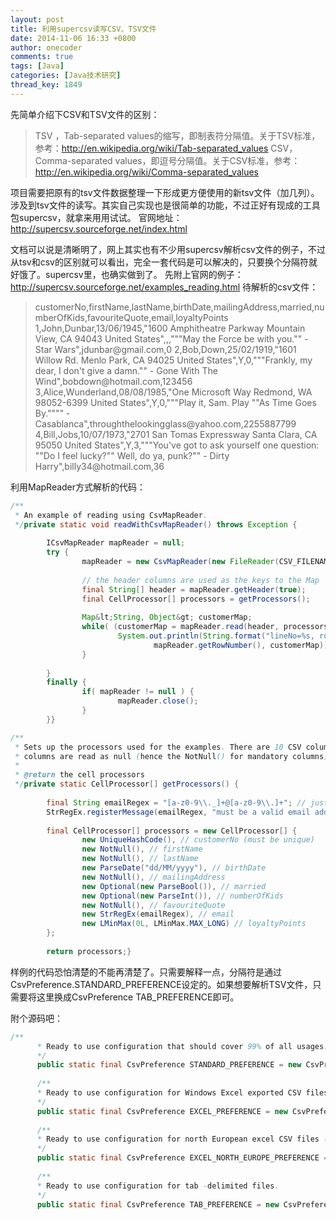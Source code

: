 ```yaml
---
layout: post
title: 利用supercsv读写CSV、TSV文件
date: 2014-11-06 16:33 +0800
author: onecoder
comments: true
tags: [Java]
categories: [Java技术研究]
thread_key: 1849
---
```

先简单介绍下CSV和TSV文件的区别：
<blockquote>TSV ，Tab-separated values的缩写，即制表符分隔值。关于TSV标准，参考：<a href="http://en.wikipedia.org/wiki/Tab-separated_values">http://en.wikipedia.org/wiki/Tab-separated_values</a>
CSV，Comma-separated values，即逗号分隔值。关于CSV标准，参考：<a href="http://en.wikipedia.org/wiki/Comma-separated_values">http://en.wikipedia.org/wiki/Comma-separated_values</a></blockquote>
项目需要把原有的tsv文件数据整理一下形成更方便使用的新tsv文件（加几列）。涉及到tsv文件的读写。其实自己实现也是很简单的功能，不过正好有现成的工具包supercsv，就拿来用用试试。
官网地址：<a href="http://supercsv.sourceforge.net/index.html">http://supercsv.sourceforge.net/index.html</a>

文档可以说是清晰明了，网上其实也有不少用supercsv解析csv文件的例子，不过从tsv和csv的区别就可以看出，完全一套代码是可以解决的，只要换个分隔符就好饿了。supercsv里，也确实做到了。 先附上官网的例子：<a href="http://supercsv.sourceforge.net/examples_reading.html">http://supercsv.sourceforge.net/examples_reading.html</a>
待解析的csv文件：
<blockquote>customerNo,firstName,lastName,birthDate,mailingAddress,married,numberOfKids,favouriteQuote,email,loyaltyPoints
1,John,Dunbar,13/06/1945,"1600 Amphitheatre Parkway
Mountain View, CA 94043
United States",,,"""May the Force be with you."" - Star Wars",jdunbar@gmail.com,0
2,Bob,Down,25/02/1919,"1601 Willow Rd.
Menlo Park, CA 94025
United States",Y,0,"""Frankly, my dear, I don't give a damn."" - Gone With The Wind",bobdown@hotmail.com,123456
3,Alice,Wunderland,08/08/1985,"One Microsoft Way
Redmond, WA 98052-6399
United States",Y,0,"""Play it, Sam. Play ""As Time Goes By."""" - Casablanca",throughthelookingglass@yahoo.com,2255887799
4,Bill,Jobs,10/07/1973,"2701 San Tomas Expressway
Santa Clara, CA 95050
United States",Y,3,"""You've got to ask yourself one question: ""Do I feel lucky?"" Well, do ya, punk?"" - Dirty Harry",billy34@hotmail.com,36</blockquote>
利用MapReader方式解析的代码：

```java
/**
 * An example of reading using CsvMapReader.
 */private static void readWithCsvMapReader() throws Exception {
        
        ICsvMapReader mapReader = null;
        try {
                mapReader = new CsvMapReader(new FileReader(CSV_FILENAME), CsvPreference.STANDARD_PREFERENCE);
                
                // the header columns are used as the keys to the Map
                final String[] header = mapReader.getHeader(true);
                final CellProcessor[] processors = getProcessors();
                
                Map&lt;String, Object&gt; customerMap;
                while( (customerMap = mapReader.read(header, processors)) != null ) {
                        System.out.println(String.format("lineNo=%s, rowNo=%s, customerMap=%s", mapReader.getLineNumber(),
                                mapReader.getRowNumber(), customerMap));
                }
                
        }
        finally {
                if( mapReader != null ) {
                        mapReader.close();
                }
        }}

/**
 * Sets up the processors used for the examples. There are 10 CSV columns, so 10 processors are defined. Empty
 * columns are read as null (hence the NotNull() for mandatory columns).
 * 
 * @return the cell processors
 */private static CellProcessor[] getProcessors() {
        
        final String emailRegex = "[a-z0-9\\._]+@[a-z0-9\\.]+"; // just an example, not very robust!
        StrRegEx.registerMessage(emailRegex, "must be a valid email address");
        
        final CellProcessor[] processors = new CellProcessor[] { 
                new UniqueHashCode(), // customerNo (must be unique)
                new NotNull(), // firstName
                new NotNull(), // lastName
                new ParseDate("dd/MM/yyyy"), // birthDate
                new NotNull(), // mailingAddress
                new Optional(new ParseBool()), // married
                new Optional(new ParseInt()), // numberOfKids
                new NotNull(), // favouriteQuote
                new StrRegEx(emailRegex), // email
                new LMinMax(0L, LMinMax.MAX_LONG) // loyaltyPoints
        };
        
        return processors;}
```

样例的代码恐怕清楚的不能再清楚了。只需要解释一点，分隔符是通过CsvPreference.STANDARD_PREFERENCE设定的。如果想要解析TSV文件，只需要将这里换成CsvPreference TAB_PREFERENCE即可。

附个源码吧：

```java
/**
      * Ready to use configuration that should cover 99% of all usages.
      */
      public static final CsvPreference STANDARD_PREFERENCE = new CsvPreference.Builder('"' , ',',"\r\n").build();
     
      /**
      * Ready to use configuration for Windows Excel exported CSV files.
      */
      public static final CsvPreference EXCEL_PREFERENCE = new CsvPreference.Builder('"' , ',' , "\n").build();
     
      /**
      * Ready to use configuration for north European excel CSV files (columns are separated by ";" instead of ",")
      */
      public static final CsvPreference EXCEL_NORTH_EUROPE_PREFERENCE = new CsvPreference.Builder('"' , ';' , "\n" ).build();
     
      /**
      * Ready to use configuration for tab -delimited files.
      */
      public static final CsvPreference TAB_PREFERENCE = new CsvPreference.Builder( '"', '\t', "\n").build();
```